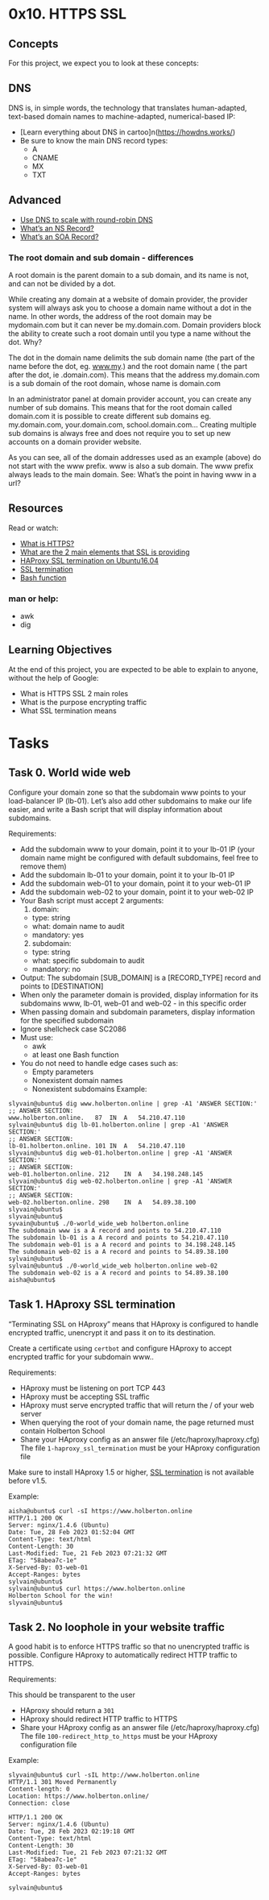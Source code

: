 # 0x10. HTTPS SSL

## Concepts
For this project, we expect you to look at these concepts:

##  DNS
DNS is, in simple words, the technology that translates human-adapted, text-based domain names to machine-adapted, numerical-based IP:

- [Learn everything about DNS in cartoo]n(https://howdns.works/)
- Be sure to know the main DNS record types:
	- A
	- CNAME
	- MX
	- TXT

## Advanced
- [Use DNS to scale with round-robin DNS](https://www.dnsknowledge.com/whatis/round-robin-dns/)
- [What’s an NS Record?](https://support.dnsimple.com/articles/ns-record/)
- [What’s an SOA Record?](https://support.dnsimple.com/articles/soa-record/)

### The root domain and sub domain - differences
A root domain is the parent domain to a sub domain, and its name is not, and can not be divided by a dot.

While creating any domain at a website of domain provider, the provider system will always ask you to choose a domain name without a dot in the name. In other words, the address of the root domain may be mydomain.com but it can never be my.domain.com. Domain providers block the ability to create such a root domain until you type a name without the dot. Why?

The dot in the domain name delimits the sub domain name (the part of the name before the dot, eg. www.my.) and the root domain name ( the part after the dot, ie .domain.com). This means that the address my.domain.com is a sub domain of the root domain, whose name is domain.com

In an administrator panel at domain provider account, you can create any number of sub domains. This means that for the root domain called domain.com it is possible to create different sub domains eg. my.domain.com, your.domain.com, school.domain.com… Creating multiple sub domains is always free and does not require you to set up new accounts on a domain provider website.

As you can see, all of the domain addresses used as an example (above) do not start with the www prefix. www is also a sub domain. The www prefix always leads to the main domain. See: What’s the point in having www in a url?


## Resources
Read or watch:

- [What is HTTPS?](https://www.instantssl.com/http-vs-https)
- [What are the 2 main elements that SSL is providing](https://www.sslshopper.com/why-ssl-the-purpose-of-using-ssl-certificates.html)
- [HAProxy SSL termination on Ubuntu16.04](https://docs.ionos.com/cloud/)
- [SSL termination](https://en.wikipedia.org/wiki/TLS_termination_proxy)
- [Bash function](https://tldp.org/LDP/abs/html/complexfunct.html)

### man or help:

- awk
- dig

## Learning Objectives
At the end of this project, you are expected to be able to explain to anyone, without the help of Google:

- What is HTTPS SSL 2 main roles
- What is the purpose encrypting traffic
- What SSL termination means

# Tasks
## Task 0. World wide web
Configure your domain zone so that the subdomain www points to your load-balancer IP (lb-01). Let’s also add other subdomains to make our life easier, and write a Bash script that will display information about subdomains.

Requirements:

- Add the subdomain www to your domain, point it to your lb-01 IP (your domain name might be configured with default subdomains, feel free to remove them)
- Add the subdomain lb-01 to your domain, point it to your lb-01 IP
- Add the subdomain web-01 to your domain, point it to your web-01 IP
- Add the subdomain web-02 to your domain, point it to your web-02 IP
- Your Bash script must accept 2 arguments:
   1. domain:
	- type: string
	- what: domain name to audit
	- mandatory: yes
   2. subdomain:
	- type: string
	- what: specific subdomain to audit
	- mandatory: no
- Output: The subdomain [SUB_DOMAIN] is a [RECORD_TYPE] record and points to [DESTINATION]
- When only the parameter domain is provided, display information for its subdomains www, lb-01, web-01 and web-02 - in this specific order
- When passing domain and subdomain parameters, display information for the specified subdomain
- Ignore shellcheck case SC2086
- Must use:
	- awk
	- at least one Bash function
- You do not need to handle edge cases such as:
	- Empty parameters
	- Nonexistent domain names
	- Nonexistent subdomains
Example:

```
slyvain@ubuntu$ dig www.holberton.online | grep -A1 'ANSWER SECTION:'
;; ANSWER SECTION:
www.holberton.online.   87  IN  A   54.210.47.110
sylvain@ubuntu$ dig lb-01.holberton.online | grep -A1 'ANSWER SECTION:'
;; ANSWER SECTION:
lb-01.holberton.online. 101 IN  A   54.210.47.110
slyvain@ubuntu$ dig web-01.holberton.online | grep -A1 'ANSWER SECTION:'
;; ANSWER SECTION:
web-01.holberton.online. 212    IN  A   34.198.248.145
slyvain@ubuntu$ dig web-02.holberton.online | grep -A1 'ANSWER SECTION:'
;; ANSWER SECTION:
web-02.holberton.online. 298    IN  A   54.89.38.100
slyvain@ubuntu$
slyvain@ubuntu$
syvain@ubuntu$ ./0-world_wide_web holberton.online
The subdomain www is a A record and points to 54.210.47.110
The subdomain lb-01 is a A record and points to 54.210.47.110
The subdomain web-01 is a A record and points to 34.198.248.145
The subdomain web-02 is a A record and points to 54.89.38.100
sylvain@ubuntu$
sylvain@ubuntu$ ./0-world_wide_web holberton.online web-02
The subdomain web-02 is a A record and points to 54.89.38.100
aisha@ubuntu$
```

   
## Task 1. HAproxy SSL termination

“Terminating SSL on HAproxy” means that HAproxy is configured to handle encrypted traffic, unencrypt it and pass it on to its destination.

Create a certificate using ```certbot``` and configure HAproxy to accept encrypted traffic for your subdomain www..

Requirements:

- HAproxy must be listening on port TCP 443
- HAproxy must be accepting SSL traffic
- HAproxy must serve encrypted traffic that will return the / of your web server
- When querying the root of your domain name, the page returned must contain Holberton School
- Share your HAproxy config as an answer file (/etc/haproxy/haproxy.cfg)
The file ```1-haproxy_ssl_termination``` must be your HAproxy configuration file

Make sure to install HAproxy 1.5 or higher, [SSL termination](https://en.wikipedia.org/wiki/TLS_termination_proxy) is not available before v1.5.

Example:
```
aisha@ubuntu$ curl -sI https://www.holberton.online
HTTP/1.1 200 OK
Server: nginx/1.4.6 (Ubuntu)
Date: Tue, 28 Feb 2023 01:52:04 GMT
Content-Type: text/html
Content-Length: 30
Last-Modified: Tue, 21 Feb 2023 07:21:32 GMT
ETag: "58abea7c-1e"
X-Served-By: 03-web-01
Accept-Ranges: bytes
sylvain@ubuntu$
sylvain@ubuntu$ curl https://www.holberton.online
Holberton School for the win!
slyvain@ubuntu$
```
   
## Task 2. No loophole in your website traffic
A good habit is to enforce HTTPS traffic so that no unencrypted traffic is possible. Configure HAproxy to automatically redirect HTTP traffic to HTTPS.

Requirements:

This should be transparent to the user
- HAproxy should return a ```301```
- HAproxy should redirect HTTP traffic to HTTPS
- Share your HAproxy config as an answer file (/etc/haproxy/haproxy.cfg)
The file ```100-redirect_http_to_https``` must be your HAproxy configuration file

Example:
```
slyvain@ubuntu$ curl -sIL http://www.holberton.online
HTTP/1.1 301 Moved Permanently
Content-length: 0
Location: https://www.holberton.online/
Connection: close

HTTP/1.1 200 OK
Server: nginx/1.4.6 (Ubuntu)
Date: Tue, 28 Feb 2023 02:19:18 GMT
Content-Type: text/html
Content-Length: 30
Last-Modified: Tue, 21 Feb 2023 07:21:32 GMT
ETag: "58abea7c-1e"
X-Served-By: 03-web-01
Accept-Ranges: bytes

sylvain@ubuntu$
```
